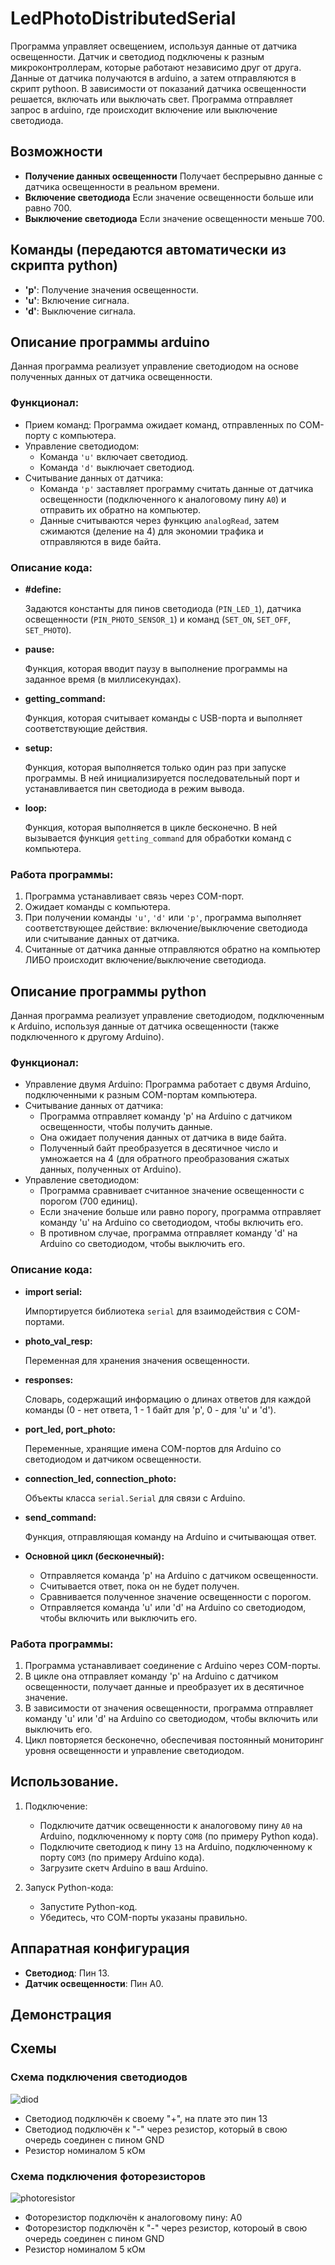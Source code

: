 # LedPhotoDistributedSerial

Программа управляет освещением, используя данные от датчика освещенности. 
Датчик и светодиод подключены к разным микроконтроллерам, которые работают независимо друг от друга. 
Данные от датчика получаются в arduino, а затем отправляются в скрипт pythoon. 
В зависимости от показаний датчика освещенности решается, включать или выключать свет. 
Программа отправляет запрос в arduino, где происходит включение или выключение светодиода.

## Возможности
- **Получение данных освещенности** Получает беспрерывно данные с датчика освещенности в реальном времени.
- **Включение светодиода** Если значение освещенности больше или равно 700.
- **Выключение светодиода** Если значение освещенности меньше 700.

## Команды (передаются автоматически из скрипта python)
- **'p'**: Получение значения освещенности.
- **'u'**: Включение сигнала.
- **'d'**: Выключение сигнала.

## Описание программы **arduino**
Данная программа реализует управление светодиодом на основе полученных данных от датчика освещенности.  

### Функционал:

* Прием команд: Программа ожидает команд, отправленных по COM-порту с компьютера. 
* Управление светодиодом:
    * Команда `'u'` включает светодиод.
    * Команда `'d'` выключает светодиод.
* Считывание данных от датчика:
    * Команда `'p'` заставляет программу считать данные от датчика освещенности (подключенного к аналоговому пину `A0`) и отправить их обратно на компьютер.
    * Данные считываются через функцию `analogRead`, затем сжимаются (деление на 4) для экономии трафика и отправляются в виде байта. 

### Описание кода:

* **#define:**

  Задаются константы для пинов светодиода (`PIN_LED_1`), датчика освещенности (`PIN_PHOTO_SENSOR_1`) и команд (`SET_ON`, `SET_OFF`, `SET_PHOTO`).

* **pause:**

  Функция, которая вводит паузу в выполнение программы на заданное время (в миллисекундах). 

* **getting_command:**

  Функция, которая считывает команды с USB-порта и выполняет соответствующие действия. 

* **setup:**

  Функция, которая выполняется только один раз при запуске программы. В ней инициализируется последовательный порт и устанавливается пин светодиода в режим вывода.

* **loop:**

  Функция, которая выполняется в цикле бесконечно. В ней вызывается функция `getting_command` для обработки команд с компьютера.

### Работа программы:

1. Программа устанавливает связь через COM-порт.
2. Ожидает команды с компьютера.
3. При получении команды `'u'`, `'d'` или `'p'`, программа выполняет соответствующее действие: включение/выключение светодиода или считывание данных от датчика.
4. Считанные от датчика данные отправляются обратно на компьютер ЛИБО происходит включение/выключение светодиода. 


## Описание программы **python**
Данная программа реализует управление светодиодом, подключенным к Arduino, используя данные от датчика освещенности (также подключенного к другому Arduino).

### Функционал:

* Управление двумя Arduino: Программа работает с двумя Arduino, подключенными к разным COM-портам компьютера.
* Считывание данных от датчика:
    * Программа отправляет команду 'p' на Arduino с датчиком освещенности, чтобы получить данные.
    * Она ожидает получения данных от датчика в виде байта.
    * Полученный байт преобразуется в десятичное число и умножается на 4 (для обратного преобразования сжатых данных, полученных от Arduino).
* Управление светодиодом:
    * Программа сравнивает считанное значение освещенности с порогом (700 единиц).
    * Если значение больше или равно порогу, программа отправляет команду 'u' на Arduino со светодиодом, чтобы включить его.
    * В противном случае, программа отправляет команду 'd' на Arduino со светодиодом, чтобы выключить его.

### Описание кода:

* **import serial:**

  Импортируется библиотека `serial` для взаимодействия с COM-портами.

* **photo_val_resp:**

  Переменная для хранения значения освещенности.

* **responses:**

  Словарь, содержащий информацию о длинах ответов для каждой команды (0 - нет ответа, 1 - 1 байт для 'p', 0 - для 'u' и 'd').

* **port_led, port_photo:**

  Переменные, хранящие имена COM-портов для Arduino со светодиодом и датчиком освещенности.

* **connection_led, connection_photo:**

  Объекты класса `serial.Serial` для связи с Arduino.

* **send_command:**

  Функция, отправляющая команду на Arduino и считывающая ответ. 

* **Основной цикл (бесконечный):**
    * Отправляется команда 'p' на Arduino с датчиком освещенности.
    * Считывается ответ, пока он не будет получен.
    * Сравнивается полученное значение освещенности с порогом.
    * Отправляется команда 'u' или 'd' на Arduino со светодиодом, чтобы включить или выключить его.

### Работа программы:

1. Программа устанавливает соединение с Arduino через COM-порты.
2. В цикле она отправляет команду 'p' на Arduino с датчиком освещенности, получает данные и преобразует их в десятичное значение.
3. В зависимости от значения освещенности, программа отправляет команду 'u' или 'd' на Arduino со светодиодом, чтобы включить или выключить его.
4. Цикл повторяется бесконечно, обеспечивая постоянный мониторинг уровня освещенности и управление светодиодом.

## Использование.

1. Подключение:

    * Подключите датчик освещенности к аналоговому пину `A0` на Arduino, подключенному к порту `COM8` (по примеру Python кода). 
    * Подключите светодиод к пину `13` на Arduino, подключенному к порту `COM3` (по примеру Arduino кода).
    * Загрузите скетч Arduino в ваш Arduino.

2. Запуск Python-кода:

    * Запустите Python-код.
    * Убедитесь, что COM-порты указаны правильно.

## Аппаратная конфигурация
- **Светодиод**: Пин 13.
- **Датчик освещенности**: Пин A0.

## Демонстрация


## Схемы
### Схема подключения светодиодов
![diod](img/diagram_diod.png)
*  Светодиод подключён к своему "+", на плате это пин 13
*  Светодиод подключён к "-" через резистор, который в свою очередь соединен с пином GND
*  Резистор номиналом 5 кОм

### Схема подключения фоторезисторов
![photoresistor](img/diagram_photoresistor.png)
*  Фоторезистор подключён к аналоговому пину: A0
*  Фоторезистор подключён к "-" через резистор, котороый в свою очередь соединен с пином GND
*  Резистор номиналом 5 кОм
